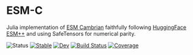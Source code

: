 # ESM-C

Julia implementation of [ESM Cambrian](https://www.evolutionaryscale.ai/blog/esm-cambrian) faithfully following [HuggingFace ESM++](https://huggingface.co/Synthyra/ESMplusplus_large) and using SafeTensors for numerical parity.

![Status](https://img.shields.io/badge/Status-Work%20In%20Progress-yellow)
[![Stable](https://img.shields.io/badge/docs-stable-blue.svg)](https://mashu.github.io/JESMC.jl/stable/)
[![Dev](https://img.shields.io/badge/docs-dev-blue.svg)](https://mashu.github.io/JESMC.jl/dev/)
[![Build Status](https://github.com/mashu/JESMC.jl/actions/workflows/CI.yml/badge.svg?branch=main)](https://github.com/mashu/JESMC.jl/actions/workflows/CI.yml?query=branch%3Amain)
[![Coverage](https://codecov.io/gh/mashu/JESMC.jl/branch/main/graph/badge.svg)](https://codecov.io/gh/mashu/JESMC.jl)
